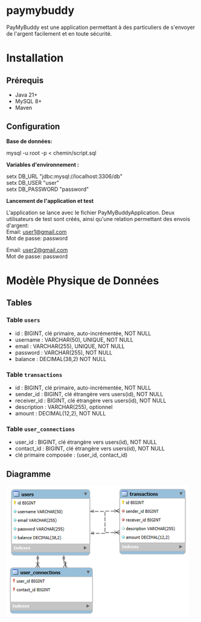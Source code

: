 # paymybuddy

PayMyBuddy est une application permettant à des particuliers de s'envoyer de l'argent facilement et en toute sécurité.

# Installation

## Prérequis

- Java 21+
- MySQL 8+
- Maven

## Configuration

**Base de données:**

mysql -u root -p < chemin/script.sql

**Variables d'environnement :**

setx DB_URL "jdbc:mysql://localhost:3306/db"  
setx DB_USER "user"  
setx DB_PASSWORD "password"

**Lancement de l'application et test**

L'application se lance avec le fichier PayMyBuddyApplication. Deux utilisateurs de test sont créés, ainsi qu'une relation permettant des envois d'argent:  
Email: user1@gmail.com  
Mot de passe: password  

Email: user2@gmail.com  
Mot de passe: password  

# Modèle Physique de Données

## Tables

### Table `users`
- id : BIGINT, clé primaire, auto-incrémentée, NOT NULL
- username : VARCHAR(50), UNIQUE, NOT NULL
- email : VARCHAR(255), UNIQUE, NOT NULL
- password : VARCHAR(255), NOT NULL
- balance : DECIMAL(38,2) NOT NULL

### Table `transactions`
- id : BIGINT, clé primaire, auto-incrémentée, NOT NULL
- sender_id : BIGINT, clé étrangère vers users(id), NOT NULL
- receiver_id : BIGINT, clé étrangère vers users(id), NOT NULL
- description : VARCHAR(255), optionnel
- amount : DECIMAL(12,2), NOT NULL

### Table `user_connections`
- user_id : BIGINT, clé étrangère vers users(id), NOT NULL
- contact_id : BIGINT, clé étrangère vers users(id), NOT NULL
- clé primaire composée : (user_id, contact_id)

## Diagramme

![Modèle Physique de Données](docs/mpd.png)
